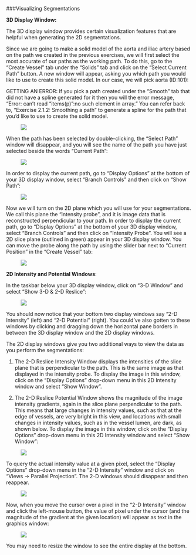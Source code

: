 ###Visualizing Segmentations

**3D Display Window:**

The 3D display window provides certain visualization features that are helpful when generating the 2D segmentations. 

Since we are going to make a solid model of the aorta and iliac artery based on the path we created in the previous exercises, we will first select the most accurate of our paths as the working path. To do this, go to the “Create Vessel” tab under the “Solids” tab and click on the “Select Current Path” button. A new window will appear, asking you which path you would like to use to create this solid model. In our case, we will pick aorta (ID:101):

GETTING AN ERROR: If you pick a path created under the “Smooth” tab that did not have a spline generated for it then you will the error message, “Error: can’t read “items(p)”:no such element in array.” You can refer back to, “Exercise 2.1.2:  Smoothing a path” to generate a spline for the path that you’d like to use to create the solid model.  

<figure>
  <img class="svImg svImgXs"  src="documentation/modeling/imgs/segmentation/visualizing_segmentations/1.jpg"> 
  <figcaption class="svCaption" ></figcaption>
</figure>

When the path has been selected by double-clicking, the “Select Path” window will disappear, and you will see the name of the path you have just selected beside the words “Current Path”:

<figure>
  <img class="svImg svImgXl"  src="documentation/modeling/imgs/segmentation/visualizing_segmentations/2.jpg"> 
  <figcaption class="svCaption" ></figcaption>
</figure>

In order to display the current path, go to “Display Options” at the bottom of your 3D display window, select “Branch Controls” and then click on “Show Path”:

<figure>
  <img class="svImg svImgXl" src="documentation/modeling/imgs/segmentation/visualizing_segmentations/3.jpg"> 
  <figcaption class="svCaption" ></figcaption>
</figure>

Now we will turn on the 2D plane which you will use for your segmentations.  We call this plane the “intensity probe”, and it is image data that is reconstructed perpendicular to your path.  In order to display the current path, go to “Display Options” at the bottom of your 3D display window, select “Branch Controls” and then click on “Intensity Probe”. You will see a 2D slice plane (outlined in green) appear in your 3D display window. You can move the probe along the path by using the slider bar next to “Current Position” in the “Create Vessel” tab:

<figure>
  <img class="svImg svImgXl"  src="documentation/modeling/imgs/segmentation/visualizing_segmentations/4.jpg"> 
  <figcaption class="svCaption" ></figcaption>
</figure>

**2D Intensity and Potential Windows**:

In the taskbar below your 3D display window, click on “3-D Window” and select “Show 3-D & 2-D Reslice”:

<figure>
  <img class="svImg svImgXl"  src="documentation/modeling/imgs/segmentation/visualizing_segmentations/5.jpg"> 
  <figcaption class="svCaption" ></figcaption>
</figure>

You should now notice that your bottom two display windows say “2-D Intensity” (left) and “2-D Potential” (right). You could’ve also gotten to these windows by clicking and dragging down the horizontal pane borders in between the 3D display window and the 2D display windows.

The 2D display windows give you two additional ways to view the data as you perform the segmentations:

1.	The 2-D Reslice Intensity Window displays the intensities of the slice plane that is perpendicular to the path.  This is the same image as that displayed in the intensity probe. To display the image in this window, click on the “Display Options” drop-down menu in this 2D Intensity window and select “Show Window”.

2.	The 2-D Reslice Potential Window shows the magnitude of the image intensity gradients, again in the slice plane perpendicular to the path.  This means that large changes in intensity values, such as that at the edge of vessels, are very bright in this view, and locations with small changes in intensity values, such as in the vessel lumen, are dark, as shown below.  To display the image in this window, click on the “Display Options” drop-down menu in this 2D Intensity window and select “Show Window”:

<figure>
  <img class="svImg svImgXl"  src="documentation/modeling/imgs/segmentation/visualizing_segmentations/6.jpg"> 
  <figcaption class="svCaption" ></figcaption>
</figure>

To query the actual intensity value at a given pixel, select the “Display Options” drop-down menu in the “2-D Intensity” window and click on “Views → Parallel Projection”. The 2-D windows should disappear and then reappear.

<figure>
  <img class="svImg svImgXl"  src="documentation/modeling/imgs/segmentation/visualizing_segmentations/7.jpg"> 
  <figcaption class="svCaption" ></figcaption>
</figure>

Now, when you move the cursor over a pixel in the “2-D Intensity” window and click the left-mouse button, the value of pixel under the cursor (and the magnitude of the gradient at the given location) will appear as text in the graphics window:

<figure>
  <img class="svImg svImgXl"  src="documentation/modeling/imgs/segmentation/visualizing_segmentations/8.jpg"> 
  <figcaption class="svCaption" ></figcaption>
</figure>

You may need to resize the window to see the entire display at the bottom. 
